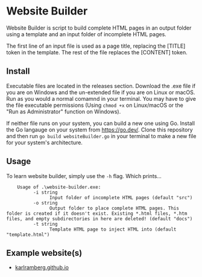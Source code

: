 # Website Builder

Website Builder is script to build complete HTML pages in an output folder using a template and an input folder of incomplete HTML pages.

The first line of an input file is used as a page title, replacing the [TITLE] token in the template. The rest of the file replaces the [CONTENT] token.

## Install

Executable files are located in the releases section. Download the .exe file if you are on Windows and the un-extended file
if you are on Linux or macOS. Run as you would a normal comamnd in your terminal. You may have to give the file
executable permissions (Using `chmod +x` on Linux/macOS or the "Run as Administrator" function on Windows).
  
If neither file runs on your system, you can build a new one using Go. Install the Go langauge on your system from
<https://go.dev/>. Clone this repository and then run `go build websiteBuilder.go` in your terminal to make a new file
for your system's architecture.

## Usage

To learn website builder, simply use the `-h` flag. Which prints...

  ```
      Usage of .\website-builder.exe:
            -i string
                  Input folder of incomplete HTML pages (default "src")
            -o string
                  Output folder to place complete HTML pages. This folder is created if it doesn't exist. Existing *.html files, *.htm files, and empty subdirectories in here are deleted! (default "docs")
            -t string
                  Template HTML page to inject HTML into (default "template.html")
  ```

## Example website(s)

- [karlramberg.github.io](https://github.com/karlramberg/karlramberg.github.io)
